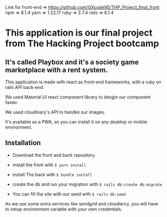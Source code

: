 Link for front-end => https://github.com/GXcode95/THP_Project_final_front
npm => 8.1.4
yarn => 1.22.17
ruby => 2.7.4
rails => 6.1.4

# This application is our final project from The Hacking Project bootcamp

## It's called Playbox and it's a society game marketplace with a rent system.

This applicaiton is made with react as front-end frameworks, with a ruby on rails API back-end.

We used Material UI react component library to desgin our component faster.

We used cloudinary's API to handke our images.

It's available as a PWA, so you can install it on any desktop or mobile environment.

## Installation 

  - Download the front and back repository.

  - install the front with ` $ yarn install `
  
  - install The back with `$ bundle install`

  - create the db and run your migration with `$ rails db:create db:migrate`

  - You can fill the site with our seed with `$ rails db:seed`

As we use some extra services like sendgrid and cloudianry, you will have to setup environment variable with your own credentials.







